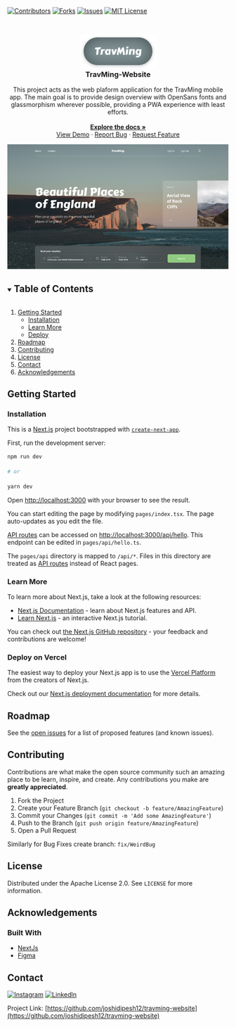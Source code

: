 [![Contributors][contributors-shield]][contributors-url]
[![Forks][forks-shield]][forks-url]
[![Issues][issues-shield]][issues-url]
[![MIT License][license-shield]][license-url]

<!-- PROJECT LOGO -->
<br />
<p align="center">
  <a href="https://github.com/joshidipesh12/travming-website">
    <img src="images/logo.png" alt="Logo" height="80">
  </a>

  <h3 style="margin-top: -1em;" align="center">TravMing-Website</h3>

  <p align="center">
    This project acts as the web plaform application for the TravMing mobile app. The main goal is to provide design overview with OpenSans fonts and glassmorphism wherever possible, providing a PWA experience with least efforts.
    <br />
    <br />
    <a href="https://github.com/joshidipesh12/travming-website"><strong>Explore the docs »</strong></a>
    <br />
    <a href="https://github.com/joshidipesh12/travming-website">View Demo</a>
    ·
    <a href="https://github.com/joshidipesh12/travming-website/issues">Report Bug</a>
    ·
    <a href="https://github.com/joshidipesh12/travming-website/issues">Request Feature</a>
  </p>
</p>

<img alt="Design Target" src="images/desktop.png"/>

<!-- TABLE OF CONTENTS -->
<details open="open">
  <summary><h2 style="display: inline-block">Table of Contents</h2></summary>
  <ol>
    <li><a href="#getting-started">Getting Started</a>
    <ul>
        <li><a href="#installation">Installation</a></li>
        <li><a href="#learn-more">Learn More</a></li>
        <li><a href="#deploy-on-vercel">Deploy</a></li>
      </ul></li>
    <li><a href="#roadmap">Roadmap</a></li>
    <li><a href="#contributing">Contributing</a></li>
    <li><a href="#license">License</a></li>
    <li><a href="#contact">Contact</a></li>
    <li><a href="#acknowledgements">Acknowledgements</a></li>
  </ol>
</details>

## Getting Started

### Installation

This is a [Next.js](https://nextjs.org/) project bootstrapped with [`create-next-app`](https://github.com/vercel/next.js/tree/canary/packages/create-next-app).

First, run the development server:

```bash
npm run dev

# or

yarn dev
```

Open [http://localhost:3000](http://localhost:3000) with your browser to see the result.

You can start editing the page by modifying `pages/index.tsx`. The page auto-updates as you edit the file.

[API routes](https://nextjs.org/docs/api-routes/introduction) can be accessed on [http://localhost:3000/api/hello](http://localhost:3000/api/hello). This endpoint can be edited in `pages/api/hello.ts`.

The `pages/api` directory is mapped to `/api/*`. Files in this directory are treated as [API routes](https://nextjs.org/docs/api-routes/introduction) instead of React pages.

### Learn More

To learn more about Next.js, take a look at the following resources:

- [Next.js Documentation](https://nextjs.org/docs) - learn about Next.js features and API.
- [Learn Next.js](https://nextjs.org/learn) - an interactive Next.js tutorial.

You can check out [the Next.js GitHub repository](https://github.com/vercel/next.js/) - your feedback and contributions are welcome!

### Deploy on Vercel

The easiest way to deploy your Next.js app is to use the [Vercel Platform](https://vercel.com/new?utm_medium=default-template&filter=next.js&utm_source=create-next-app&utm_campaign=create-next-app-readme) from the creators of Next.js.

Check out our [Next.js deployment documentation](https://nextjs.org/docs/deployment) for more details.

<!-- ROADMAP -->

## Roadmap

See the [open issues](https://github.com/joshidipesh12/travming-website/issues) for a list of proposed features (and known issues).

<!-- CONTRIBUTING -->

## Contributing

Contributions are what make the open source community such an amazing place to be learn, inspire, and create. Any contributions you make are **greatly appreciated**.

1. Fork the Project
2. Create your Feature Branch (`git checkout -b feature/AmazingFeature`)
3. Commit your Changes (`git commit -m 'Add some AmazingFeature'`)
4. Push to the Branch (`git push origin feature/AmazingFeature`)
5. Open a Pull Request

Similarly for Bug Fixes create branch: `fix/WeirdBug`

<!-- LICENSE -->

## License

Distributed under the Apache License 2.0. See `LICENSE` for more information.

<!-- ACKNOWLEDGEMENTS -->

## Acknowledgements

<!-- - []()
- []()
- []() -->

### Built With

- [NextJs](https://nextjs.org/)
- [Figma](https://www.figma.com/file/Np7FcjNaz3vbNldLmk6HL5/TravMing-Website-Concept?node-id=3%3A2)

<!-- CONTACT -->

## Contact

[![Instagram][insta-shield]][insta-url]
[![LinkedIn][linkedin-shield]][linkedin-url]

Project Link: [https://github.com/joshidipesh12/travming-website](https://github.com/joshidipesh12/travming-website)

<!-- MARKDOWN LINKS & IMAGES -->
<!-- https://www.markdownguide.org/basic-syntax/#reference-style-links -->

[contributors-shield]: https://img.shields.io/github/contributors/joshidipesh12/travming-website?style=for-the-badge
[contributors-url]: https://github.com/joshidipesh12/repo/graphs/contributors
[forks-shield]: https://img.shields.io/github/forks/joshidipesh12/travming-website?style=for-the-badge
[forks-url]: https://github.com/joshidipesh12/repo/network/members
[stars-shield]: https://img.shields.io/github/stars/joshidipesh12/travming-website?style=for-the-badge
[stars-url]: https://github.com/joshidipesh12/repo/stargazers
[issues-shield]: https://img.shields.io/github/issues/joshidipesh12/travming-website?style=for-the-badge
[issues-url]: https://github.com/joshidipesh12/travming-website/issues
[license-shield]: https://img.shields.io/github/license/joshidipesh12/travming-website?style=for-the-badge
[license-url]: https://github.com/joshidipesh12/travming-website/blob/master/LICENSE.txt
[linkedin-shield]: https://img.shields.io/badge/-LinkedIn-black.svg?style=for-the-badge&logo=linkedin&colorB=555
[linkedin-url]: https://linkedin.com/in/joshidipesh12
[insta-shield]: https://img.shields.io/badge/Instagram-E4405F?style=for-the-badge&logo=instagram&logoColor=white
[insta-url]: https://www.instagram.com/_joshi_dipesh_/
